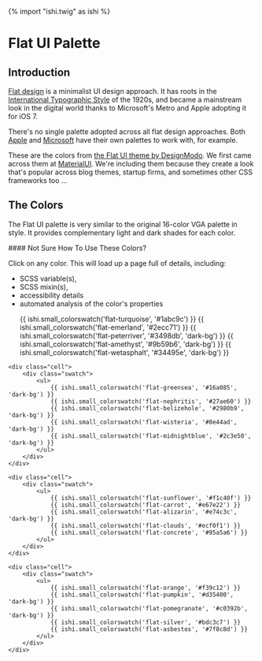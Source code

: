 {% import "ishi.twig" as ishi %}
# Flat UI Palette

## Introduction

[Flat design](https://en.wikipedia.org/wiki/Flat_design) is a minimalist UI design approach. It has roots in the [International Typographic Style](https://en.wikipedia.org/wiki/International_Typographic_Style) of the 1920s, and became a mainstream look in the digital world thanks to Microsoft's Metro and Apple adopting it for iOS 7.

There's no single palette adopted across all flat design approaches. Both [Apple](apple-palette.html) and [Microsoft](microsoft-palette.html) have their own palettes to work with, for example.

These are the colors from [the Flat UI theme by DesignModo](http://designmodo.github.io/Flat-UI/). We first came across them at [MaterialUI](https://www.materialui.co). We're including them because they create a look that's popular across blog themes, startup firms, and sometimes other CSS frameworks too ...

## The Colors

The Flat UI palette is very similar to the original 16-color VGA palette in style. It provides complementary light and dark shades for each color.

<div class="callout callout--info" markdown="1">
#### Not Sure How To Use These Colors?

Click on any color. This will load up a page full of details, including:

- SCSS variable(s),
- SCSS mixin(s),
- accessibility details
- automated analysis of the color's properties
</div>

<div class="grid">
    <div class="cell">
        <div class="swatch">
            <ul>
                {{ ishi.small_colorswatch('flat-turquoise', '#1abc9c') }}
                {{ ishi.small_colorswatch('flat-emerland', '#2ecc71') }}
                {{ ishi.small_colorswatch('flat-peterriver', '#3498db', 'dark-bg') }}
                {{ ishi.small_colorswatch('flat-amethyst', '#9b59b6', 'dark-bg') }}
                {{ ishi.small_colorswatch('flat-wetasphalt', '#34495e', 'dark-bg') }}
            </ul>
        </div>
    </div>

    <div class="cell">
        <div class="swatch">
            <ul>
                {{ ishi.small_colorswatch('flat-greensea', '#16a085', 'dark-bg') }}
                {{ ishi.small_colorswatch('flat-nephritis', '#27ae60') }}
                {{ ishi.small_colorswatch('flat-belizehole', '#2980b9', 'dark-bg') }}
                {{ ishi.small_colorswatch('flat-wisteria', '#8e44ad', 'dark-bg') }}
                {{ ishi.small_colorswatch('flat-midnightblue', '#2c3e50', 'dark-bg') }}
            </ul>
        </div>
    </div>

    <div class="cell">
        <div class="swatch">
            <ul>
                {{ ishi.small_colorswatch('flat-sunflower', '#f1c40f') }}
                {{ ishi.small_colorswatch('flat-carrot', '#e67e22') }}
                {{ ishi.small_colorswatch('flat-alizarin', '#e74c3c', 'dark-bg') }}
                {{ ishi.small_colorswatch('flat-clouds', '#ecf0f1') }}
                {{ ishi.small_colorswatch('flat-concrete', '#95a5a6') }}
            </ul>
        </div>
    </div>

    <div class="cell">
        <div class="swatch">
            <ul>
                {{ ishi.small_colorswatch('flat-orange', '#f39c12') }}
                {{ ishi.small_colorswatch('flat-pumpkin', '#d35400', 'dark-bg') }}
                {{ ishi.small_colorswatch('flat-pomegranate', '#c0392b', 'dark-bg') }}
                {{ ishi.small_colorswatch('flat-silver', '#bdc3c7') }}
                {{ ishi.small_colorswatch('flat-asbestos', '#7f8c8d') }}
            </ul>
        </div>
    </div>
</div>